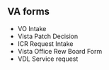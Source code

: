 ## VA forms

* VO Intake
* Vista Patch Decision
* ICR Request Intake
* Vista Office Rew Board Form
* VDL Service request

